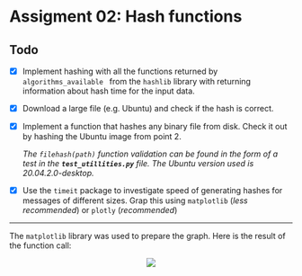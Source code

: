 # Assigment 02: Hash functions

## Todo

- [x] Implement hashing with all the functions returned by `algorithms_available ` from the `hashlib` library with returning information about hash time  for the input data.
  

- [x] Download a large file (e.g. Ubuntu) and check if the hash is correct.


- [x] Implement a function that hashes any binary file from disk. Check it out by hashing the Ubuntu image from point 2.

   _The `filehash(path)` function validation can be found in the form of a test in the **`test_utillities.py`** file. The Ubuntu version used is 20.04.2.0-desktop._

- [x] Use the `timeit` package to investigate speed of generating hashes for messages of different sizes.
Grap this using `matplotlib` (_less recommended_) or `plotly` (_recommended_)

<hr>

The `matplotlib` library was used to prepare the graph. Here is the result of the function call:

<p align="center">
  <img src="https://user-images.githubusercontent.com/51888438/110851577-83fab500-82b1-11eb-9f83-32182b8ff47f.png">
 </p>
